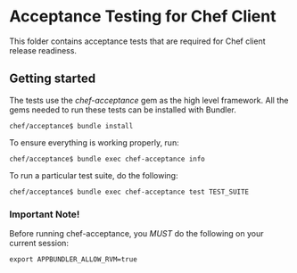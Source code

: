 # Acceptance Testing for Chef Client
This folder contains acceptance tests that are required for Chef client
release readiness.

## Getting started
The tests use the _chef-acceptance_ gem as the high level framework.
All the gems needed to run these tests can be installed with Bundler.

```shell
chef/acceptance$ bundle install
```

To ensure everything is working properly, run:

```shell
chef/acceptance$ bundle exec chef-acceptance info
```

To run a particular test suite, do the following:
```shell
chef/acceptance$ bundle exec chef-acceptance test TEST_SUITE
```

### Important Note!

Before running chef-acceptance, you *MUST* do the following on your current session:

```
export APPBUNDLER_ALLOW_RVM=true
```
